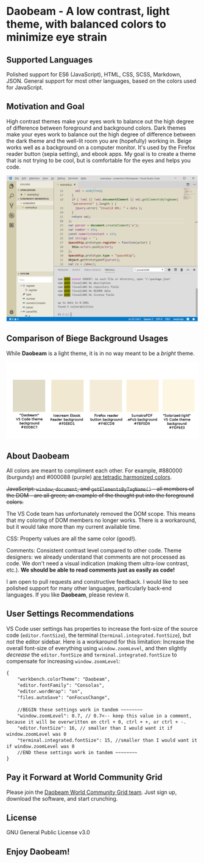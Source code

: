 # Daobeam - A low contrast, light theme, with balanced colors to minimize eye strain

## Supported Languages 
Polished support for ES6 (JavaScript), HTML, CSS, SCSS, Markdown, JSON. General support for most other languages, based on the colors used for JavaScript.

## Motivation and Goal
High contrast themes make your eyes work to balance out the high degree of difference between foreground and background colors. Dark themes make your eyes work to balance out the high degree of difference between the dark theme and the well-lit room you are (hopefully) working in. Beige works well as a background on a computer monitor. It's used by the Firefox reader button (sepia setting), and ebook apps. My goal is to create a theme that is not trying to be cool, but is comfortable for the eyes and helps you code.

!["Full Editor Screenshot"][6]

## Comparison of Biege Background Usages
While **Daobeam** is a light theme, it is in no way meant to be a *bright* theme.

!["Beige Colors Screenshot][5]

## About **Daobeam**
All colors are meant to compliment each other. For example, #880000 (burgundy) and #000088 (purple) [are tetradic harmonized colors][0].

~~JavaScript: `window`, `document`, and `getElementsByTagName()` - all members of the DOM - are all green; an example of the thought put into the foreground colors.~~

The VS Code team has unfortunately removed the DOM scope. This means that my coloring of DOM members no longer works. There is a workaround, but it would take more than my current available time.

CSS: Property values are all the same color (good!).

Comments: Consistent contrast level compared to other code. Theme designers: we already understand that comments are not processed as code. We don't need a visual indication (making them ultra-low contrast, etc.). **We should be able to read comments just as easily as code!**

I am open to pull requests and constructive feedback. I would like to see polished support for many other languages, particularly back-end languages. If you like **Daobeam**, please review it.

## User Settings Recommendations
VS Code user settings has properties to increase the font-size of the source code (`editor.fontSize`), the terminal (`terminal.integrated.fontSize`), but *not* the editor sidebar. Here is a workaround for this limitation: Increase the overall font-size of everything using `window.zoomLevel`, and then slightly *decrease* the `editor.fontSize` and `terminal.integrated.fontSize` to compensate for increasing `window.zoomLevel`:

```
{
    "workbench.colorTheme": "Daobeam",
    "editor.fontFamily": "Consolas",
    "editor.wordWrap": "on",
    "files.autoSave": "onFocusChange",
    
    //BEGIN these settings work in tandem ~~~~~~~~
    "window.zoomLevel": 0.7, // 0.7<-- keep this value in a comment, because it will be overwritten on ctrl + 0, ctrl + +, or ctrl + -.
    "editor.fontSize": 16, // smaller than I would want it if window.zoomLevel was 0
    "terminal.integrated.fontSize": 15, //smaller than I would want it if window.zoomLevel was 0
    //END these settings work in tandem ~~~~~~~~    
}
```
## Pay it Forward at World Community Grid
Please join the [Daobeam World Community Grid team](https://join.worldcommunitygrid.org?teamId=RF7TGV6H72). Just sign up, download the software, and start crunching.

## License
GNU General Public License v3.0

## Enjoy **Daobeam**!

[0]:https://www.sessions.edu/color-calculator/

[5]:https://raw.githubusercontent.com/76784/Daobeam/master/screenshots/beige-usages.png

[6]:https://raw.githubusercontent.com/76784/Daobeam/master/screenshots/full-editor.png

[7]:https://join.worldcommunitygrid.org?teamId=RF7TGV6H72